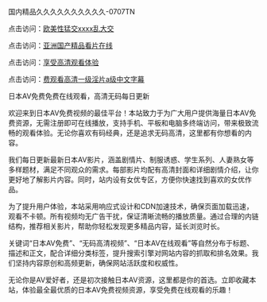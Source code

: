 
国内精品久久久久久久久久久久-0707TN

点击访问：<a href="https://bsdf-5f5.pages.dev/">欧美性猛交xxxx乱大交</a>

点击访问：<a href="https://cfad.pages.dev/">亚洲国产精品看片在线</a>

点击访问：<a href="https://vassv.pages.dev/">享受高清观看体验</a>

点击访问：<a href="https://gsd-agv.pages.dev/">费观看高清一级淫片a级中文字幕</a>


日本AV免费免费在线观看，高清无码每日更新

欢迎来到日本AV免费视频的最佳平台！本站致力于为广大用户提供海量日本AV免费资源，无需注册即可在线播放，支持手机、平板和电脑多终端访问，带来极致流畅的观看体验。无论你喜欢有码经典，还是追求无码高清，这里都有你想看的内容。

我们每日更新最新日本AV影片，涵盖剧情片、制服诱惑、学生系列、人妻熟女等多样题材，满足不同观众的需求。每部影片均配有高清封面和详细剧情介绍，让你更好地了解影片内容。同时，站内设有女优专区，方便你快速找到喜欢的女优作品。

为了提升用户体验，本站采用响应式设计和CDN加速技术，确保页面加载迅速，观看不卡顿。所有视频均无广告干扰，保证清晰流畅的播放质量。通过合理的内链结构，推荐相关影片，帮助你轻松发现更多精品内容，延长浏览时长。

关键词“日本AV免费”、“无码高清视频”、“日本AV在线观看”等自然分布于标题、描述和正文，配合详细分类标签，提升搜索引擎对网站内容的抓取和排名效果。我们坚持内容原创和高频更新，确保网站活跃度和权威性。

无论你是AV爱好者，还是初次接触日本AV资源，这里都是你的首选。立即收藏本站，体验最全最优质的日本AV免费视频资源，享受免费在线观看的乐趣！
<span style="display:none;">[Canonical link] ( ）</span>
